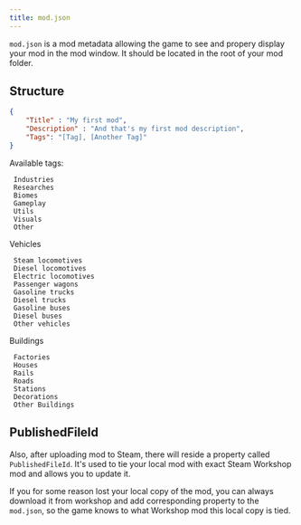 ```yaml
---
title: mod.json
---
```


`mod.json` is a mod metadata allowing the game to see and propery display your mod in the mod window. It should be located in the root of your mod folder.

## Structure

```json
{
    "Title" : "My first mod",
    "Description" : "And that's my first mod description",
    "Tags": "[Tag], [Another Tag]"
}
```

Available tags:

     Industries
     Researches
     Biomes
     Gameplay
     Utils
     Visuals
     Other

Vehicles

     Steam locomotives
     Diesel locomotives
     Electric locomotives
     Passenger wagons
     Gasoline trucks
     Diesel trucks
     Gasoline buses
     Diesel buses
     Other vehicles

Buildings

     Factories
     Houses
     Rails
     Roads
     Stations
     Decorations
     Other Buildings

## PublishedFileId

Also, after uploading mod to Steam, there will reside a property called `PublishedFileId`. It's used to tie your local mod with exact Steam Workshop mod and allows you to update it.

If you for some reason lost your local copy of the mod, you can always download it from workshop and add corresponding property to the `mod.json`, so the game knows to what Workshop mod this local copy is tied.
